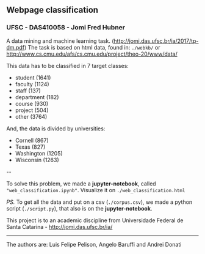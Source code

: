 ## Webpage classification
### UFSC - DAS410058 - Jomi Fred Hubner

A data mining and machine learning task. (http://jomi.das.ufsc.br/ia/2017/tp-dm.pdf)
The task is based on html data, found in: `./webkb/` or http://www.cs.cmu.edu/afs/cs.cmu.edu/project/theo-20/www/data/

This data has to be classified in 7 target classes: 
* student (1641)
* faculty (1124)
* staff (137)
* department (182)
* course (930)
* project (504)
* other (3764)

And, the data is divided by universities:

* Cornell (867)
* Texas (827)
* Washington (1205)
* Wisconsin (1263)

--

To solve this problem, we made a **jupyter-notebook**, called `"web_classification.ipynb"`. Visualize it on `./web_classification.html`

*PS.* To get all the data and put on a csv (`./corpus.csv`), we made a python script (`./script.py`), that also is on the **jupyter-notebook**.

This project is to an academic discipline from Universidade Federal de Santa Catarina - http://jomi.das.ufsc.br/ia/

---

The authors are: Luis Felipe Pelison, Angelo Baruffi and Andrei Donati
